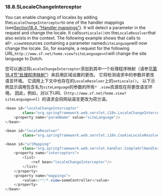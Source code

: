 ### 18.8.5LocaleChangeInterceptor

You can enable changing of locales by adding the`LocaleChangeInterceptor`to one of the handler mappings \(see[Section18.4, “Handler mappings”](https://docs.spring.io/spring/docs/5.0.0.M5/spring-framework-reference/html/mvc.html#mvc-handlermapping)\). It will detect a parameter in the request and change the locale. It calls`setLocale()`on the`LocaleResolver`that also exists in the context. The following example shows that calls to all`*.view`resources containing a parameter named`siteLanguage`will now change the locale. So, for example, a request for the following URL,`http://www.sf.net/home.view?siteLanguage=nl`will change the site language to Dutch.

您可以通过将`LocaleChangeInterceptor`添加到其中一个处理程序映射（请参见[第18.4节“处理程序映射”](http://docs.spring.io/spring/docs/5.0.0.M5/spring-framework-reference/html/mvc.html#mvc-handlermapping)）来启用区域设置的更改。 它将检测请求中的参数并更改语言环境。 它调用上下文中也存在的`LocaleResolver`上的`setLocale()`。 以下示例显示调用包含名为`siteLanguage`的参数的所有`* .view`资源现在将更改语言环境。 因此，例如，对以下URL（`http://www.sf.net/home.view?siteLanguage=nl`）的请求会将网站语言更改为荷兰语。

```java
<bean id="localeChangeInterceptor"
        class="org.springframework.web.servlet.i18n.LocaleChangeInterceptor">
    <property name="paramName" value="siteLanguage"/>
</bean>

<bean id="localeResolver"
        class="org.springframework.web.servlet.i18n.CookieLocaleResolver"/>

<bean id="urlMapping"
        class="org.springframework.web.servlet.handler.SimpleUrlHandlerMapping">
    <property name="interceptors">
        <list>
            <ref bean="localeChangeInterceptor"/>
        </list>
    </property>
    <property name="mappings">
        <value>/**/*.view=someController</value>
    </property>
</bean>
```



